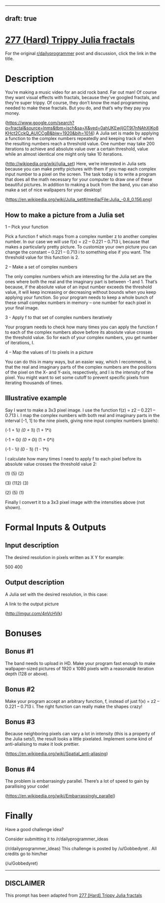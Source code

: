 ---
draft: true
----

# [277 (Hard) Trippy Julia fractals](https://www.reddit.com/r/dailyprogrammer/comments/4v5h3u/20160729_challenge_277_hard_trippy_julia_fractals/)

For the original [r/dailyprogrammer](https://www.reddit.com/r/dailyprogrammer/) post and discussion, click the link in the title.

# Description
You’re making a music video for an acid rock band. Far out man! Of course they want visual effects with fractals, because they’ve googled fractals, and they’re super trippy. Of course, they don’t know the mad programming needed to make these fractals. But you do, and that’s why they pay you money.

(https://www.google.com/search?q=fractal&source=lnms&tbm=isch&sa=X&ved=0ahUKEwjljOT9l7nNAhXIKo8KHct2CckQ_AUICCgB&biw=1920&bih=1014)
A Julia set is made by applying a function to the complex numbers repeatedly and keeping track of when the resulting numbers reach a threshold value. One number may take 200 iterations to achieve and absolute value over a certain threshold, value while an almost identical one might only take 10 iterations.

(http://wikipedia.org/wiki/julia_set)
Here, we’re interested in Julia sets because you can make pretty pictures with them if you map each complex input number to a pixel on the screen. The task today is to write a program that does all the math necessary for your computer to draw one of these beautiful pictures. In addition to making a buck from the band, you can also make a set of nice wallpapers for your desktop!

(https://en.wikipedia.org/wiki/Julia_set#/media/File:Julia_-0.8_0.156.png)
## How to make a picture from a Julia set
1 – Pick your function

Pick a function f which maps from a complex number z to another complex number. In our case we will use f(x) = z2 – 0.221 – 0.713 i, because that makes a particularly pretty picture. To customize your own picture you can change the constant – 0.221 – 0.713 i to something else if you want.
The threshold value for this function is 2.

2 – Make a set of complex numbers

The only complex numbers which are interesting for the Julia set are the ones where both the real and the imaginary part is between -1 and 1.  That’s because, if the absolute value of an input number exceeds the threshold value, it will keep increasing or decreasing without bounds when you keep applying your function. So your program needs to keep a whole bunch of these small complex numbers in memory – one number for each pixel in your final image.

3 - Apply f to that set of complex numbers iteratively

Your program needs to check how many times you can apply the function f to each of the complex numbers above before its absolute value crosses the threshold value. So for each of your complex numbers, you get number of iterations, I.

4 – Map the values of I to pixels in a picture

You can do this in many ways, but an easier way, which I recommend, is that the real and imaginary parts of the complex numbers are the positions of the pixel on the X- and Y-axis, respectively, and I is the intensity of the pixel. You might want to set some cutoff to prevent specific pixels from iterating thousands of times.

## Illustrative example
Say I want to make a 3x3 pixel image. I use the function f(z) = z2 – 0.221 – 0.713 i. I map the complex numbers with both real and imaginary parts in the interval [-1, 1] to the nine pixels, giving nine input complex numbers (pixels):

(-1 + 1*i) (0 + 1*i) (1 + 1*i)

(-1 + 0*i) (0 + 0*i) (1 + 0*i)

(-1 - 1*i) (0 - 1*i) (1 - 1*i)

I calculate how many times I need to apply f to each pixel before its absolute value crosses the threshold value 2:

(1) (5) (2)

(3) (112) (3)

(2) (5) (1)

Finally I convert it to a 3x3 pixel image with the intensities above (not shown).

# Formal Inputs & Outputs
## Input description
The desired resolution in pixels written as X Y for example:

500 400

## Output description
A Julia set with the desired resolution, in this case:

A link to the output picture

(http://imgur.com/4nVcHVk)
# Bonuses
## Bonus #1
The band needs to upload in HD. Make your program fast enough to make wallpaper-sized pictures of 1920 x 1080 pixels with a reasonable iteration depth (128 or above).

## Bonus #2
Make your program accept an arbitrary function, f, instead of just f(x) = z2 – 0.221 – 0.713 i. The right function can really make the shapes crazy!

## Bonus #3
Because neighboring pixels can vary a lot in intensity (this is a property of the Julia sets!), the result looks a little pixelated. Implement some kind of anti-alialising to make it look prettier.

(https://en.wikipedia.org/wiki/Spatial_anti-aliasing)
## Bonus #4
The problem is embarrasingly parallel. There’s a lot of speed to gain by parallising your code!

(https://en.wikipedia.org/wiki/Embarrassingly_parallel)
# Finally
Have a good challenge idea?

Consider submitting it to /r/dailyprogrammer_ideas

(/r/dailyprogrammer_ideas)
This challenge is posted by /u/Gobbedyret . All credits go to him/her

(/u/Gobbedyret)

----
## **DISCLAIMER**
This prompt has been adapted from [277 [Hard] Trippy Julia fractals](https://www.reddit.com/r/dailyprogrammer/comments/4v5h3u/20160729_challenge_277_hard_trippy_julia_fractals/
)
